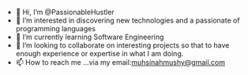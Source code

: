 - 👋 Hi, I’m @PassionableHustler
- 👀 I’m interested in discovering new technologies and a passionate of programming languages
- 🌱 I’m currently learning Software Engineering
- 💞️ I’m looking to collaborate on interesting projects so that to have enough experience or expertise in what I am doing.
- 📫 How to reach me ...via my email:muhsinahmushy@gmail.com

<!---
PassionableHustler/PassionableHustler is a ✨ special ✨ repository because its `README.md` (this file) appears on your GitHub profile.
You can click the Preview link to take a look at your changes.
--->
